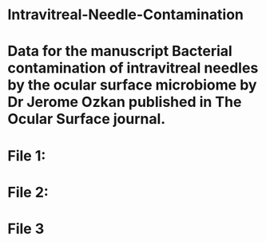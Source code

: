 # Intravitreal-Needle-Contamination
# Data for the manuscript Bacterial contamination of intravitreal needles by the ocular surface microbiome by Dr Jerome Ozkan published in The Ocular Surface journal.
# File 1:
# File 2:
# File 3
